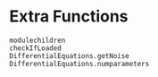 # Extra Functions

```@docs
modulechildren
checkIfLoaded
DifferentialEquations.getNoise
DifferentialEquations.numparameters
```
